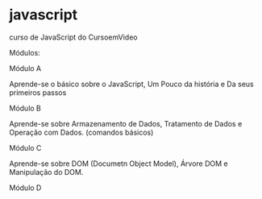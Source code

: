 # javascript
 curso de JavaScript do CursoemVideo

Módulos:

Módulo A

Aprende-se o básico sobre o JavaScript, Um Pouco da história e Da seus primeiros passos

Módulo B

Aprende-se sobre Armazenamento de Dados, Tratamento de Dados e Operação com Dados. (comandos básicos)

Módulo C

Aprende-se sobre DOM (Documetn Object Model), Árvore DOM e Manipulação do DOM.

Módulo D
